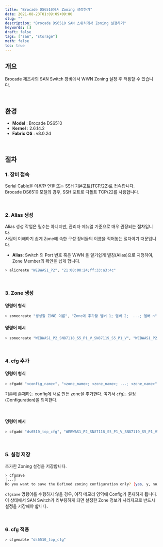 ```yaml
---
title: "Brocade DS6510에서 Zoning 설정하기"
date: 2021-08-23T01:09:09+09:00
slug: ""
description: "Brocade DS6510 SAN 스위치에서 Zoning 설정하기"
keywords: []
draft: false
tags: ["san", "storage"]
math: false
toc: true
---
```


## 개요

Brocade 제조사의 SAN Switch 장비에서 WWN Zoning 설정 후 적용할 수 있습니다.

&nbsp;

## 환경

- **Model** : Brocade DS6510
- **Kernel** : 2.6.14.2
- **Fabric OS** : v8.0.2d

&nbsp;

## 절차

### 1. 장비 접속

Serial Cable을 이용한 연결 또는 SSH 기본포트(TCP/22)로 접속합니다.  
Brocade DS6510 모델의 경우, SSH 포트로 디폴트 TCP/22를 사용합니다.

&nbsp;

### 2. Alias 생성

Alias 생성 작업은 필수는 아니지만, 관리자 메뉴얼 기준으로 매우 권장되는 절차입니다.  
사람이 이해하기 쉽게 Zone에 속한 구성 장비들의 이름을 적어놓는 절차이기 때문입니다.

- **Alias**: Switch 의 Port 번호 혹은 WWN 을 알기쉽게 별칭(Alias)으로 지정하여, Zone Member의 확인을 쉽게 합니다.

```bash
> alicreate "WEBWAS1_P2", "21:00:00:24;ff:33:a3:4c"
```

&nbsp;

### 3. Zone 생성

#### 명령어 형식

```bash
> zonecreate "생성할 ZONE 이름", "Zone에 추가할 멤버 1; 멤버 2;  ...; 멤버 n"
```

#### 명령어 예시

```bash
> zonecreate "WEBWAS1_P2_SN87118_S5_P1_V_SN87119_S5_P1_V", "WEBWAS1_P2; SN87118_S5_P1_V; SN87119_S5_P1_V"
```

&nbsp;

### 4. cfg 추가

#### 명령어 형식

```bash
> cfgadd "<config_name>", "<zone_name>; <zone_name>; ...; <zone_name>"
```

기존에 존재하는 config에 새로 만든 zone을 추가한다. 여기서 `cfg`는 설정(Configuration)을 의미한다.

&nbsp;

#### 명령어 예시

```bash
> cfgadd "ds6510_top_cfg", "WEBWAS1_P2_SN87118_S5_P1_V_SN87119_S5_P1_V"
```

&nbsp;

### 5. 설정 저장

추가한 Zoning 설정을 저장합니다.

```bash
> cfgsave
[...]
Do you want to save the Defined zoning configuration only? (yes, y, no, n): [no]
```

`cfgsave` 명령어를 수행하지 않을 경우, 아직 메모리 영역에 Config가 존재하게 됩니다.  
이 상태에서 SAN Switch가 리부팅하게 되면 설정한 Zone 정보가 사라지므로 반드시 설정을 저장해야 합니다.

&nbsp;

### 6. cfg 적용

```bash
> cfgenable "ds6510_top_cfg"
```
